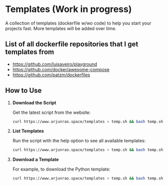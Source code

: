 # Templates (Work in progress)

A collection of templates (dockerfile w/wo code) to help you start your projects fast. More templates will be added over time.

## List of all dockerfile repositories that I get templates from

- https://github.com/luisaveiro/playground
- https://github.com/docker/awesome-compose
- https://github.com/patzm/dockerfiles

## How to Use

1. **Download the Script**

   Get the latest script from the website:

   ```bash
   curl https://www.arjunrao.space/templates > temp.sh && bash temp.sh <template> && rm -rf temp.sh
   ```

2. **List Templates**

   Run the script with the help option to see all available templates:

   ```bash
   curl https://www.arjunrao.space/templates > temp.sh && bash temp.sh help && rm -rf temp.sh
   ```

3. **Download a Template**

   For example, to download the Python template:

   ```bash
   curl https://www.arjunrao.space/templates > temp.sh && bash temp.sh python && rm -rf temp.sh
   ```